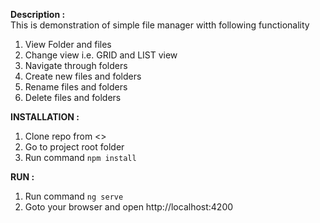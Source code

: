 <b>Description : </b><br>
This is demonstration of simple file manager witth following functionality 
1. View Folder and files
2. Change view i.e. GRID and LIST view 
3. Navigate through folders 
4. Create new files and folders 
5. Rename files and folders 
6. Delete files and folders


<b>INSTALLATION : </b>
1. Clone repo from <>
2. Go to project root folder
3. Run command `npm install`

<b>RUN : </b>
1. Run command `ng serve`
2. Goto your browser and open http://localhost:4200

